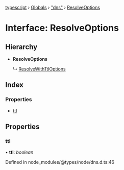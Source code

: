 [typescript](../README.md) › [Globals](../globals.md) › ["dns"](../modules/_dns_.md) › [ResolveOptions](_dns_.resolveoptions.md)

# Interface: ResolveOptions

## Hierarchy

* **ResolveOptions**

  ↳ [ResolveWithTtlOptions](_dns_.resolvewithttloptions.md)

## Index

### Properties

* [ttl](_dns_.resolveoptions.md#ttl)

## Properties

###  ttl

• **ttl**: *boolean*

Defined in node_modules/@types/node/dns.d.ts:46
